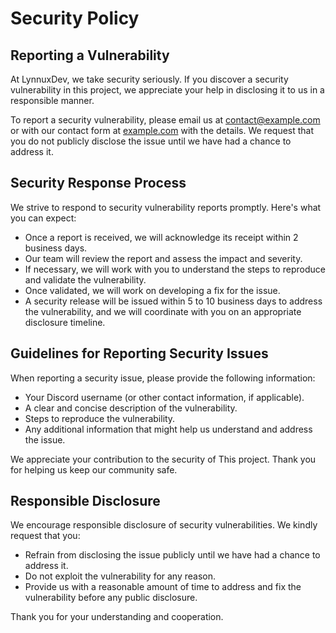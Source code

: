 # Security Policy

## Reporting a Vulnerability

At LynnuxDev, we take security seriously.
If you discover a security vulnerability
in this project, we appreciate your help in disclosing it to us in a
responsible manner.

To report a security vulnerability,
please email us at [contact@example.com](mailto:contact@example.com)
or with our contact form at [example.com](https://example.com/#contact)
with the details.
We request that you do not publicly disclose the issue until we have
had a chance to address it.

## Security Response Process

We strive to respond to security vulnerability reports promptly.
Here's what you can expect:

- Once a report is received, we will acknowledge its receipt within 2 business days.
- Our team will review the report and assess the impact and severity.
- If necessary, we will work with you to understand the steps to reproduce
  and validate the vulnerability.
- Once validated, we will work on developing a fix for the issue.
- A security release will be issued within 5 to 10 business days to address the vulnerability,
  and we will coordinate with you on an appropriate disclosure timeline.

## Guidelines for Reporting Security Issues

When reporting a security issue, please provide the following information:

- Your Discord username (or other contact information, if applicable).
- A clear and concise description of the vulnerability.
- Steps to reproduce the vulnerability.
- Any additional information that might help us understand and address the issue.

We appreciate your contribution to the security of This project.
Thank you for helping us keep our community safe.

## Responsible Disclosure

We encourage responsible disclosure of security vulnerabilities.
We kindly request that you:

- Refrain from disclosing the issue publicly until we have had
  a chance to address it.
- Do not exploit the vulnerability for any reason.
- Provide us with a reasonable amount of time to address and
  fix the vulnerability before any public disclosure.

Thank you for your understanding and cooperation.
